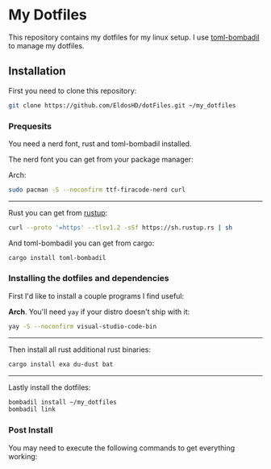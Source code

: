 # My Dotfiles

This repository contains my dotfiles for my linux setup. I use [toml-bombadil](https://github.com/oknozor/toml-bombadil) to manage my dotfiles.

## Installation

First you need to clone this repository:
```bash
git clone https://github.com/EldosHD/dotFiles.git ~/my_dotfiles
```

### Prequesits

You need a nerd font, rust and toml-bombadil installed.

The nerd font you can get from your package manager:

Arch: 
```bash
sudo pacman -S --noconfirm ttf-firacode-nerd curl
```

---

Rust you can get from [rustup](https://rustup.rs/):

```bash
curl --proto '=https' --tlsv1.2 -sSf https://sh.rustup.rs | sh
```

And toml-bombadil you can get from cargo:

```bash
cargo install toml-bombadil
```

### Installing the dotfiles and dependencies

First I'd like to install a couple programs I find useful:

**Arch**. You'll need `yay` if your distro  doesn't ship with it:
```bash
yay -S --noconfirm visual-studio-code-bin
```

---

Then install all rust additional rust binaries:
```bash
cargo install exa du-dust bat
```

---

Lastly install the dotfiles:
```bash
bombadil install ~/my_dotfiles
bombadil link 
```

### Post Install

You may need to execute the following commands to get everything working:


